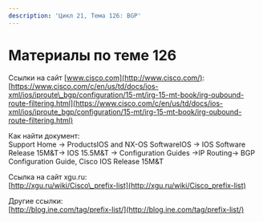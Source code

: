 ```yaml
---
description: 'Цикл 21, Тема 126: BGP'
---
```


# Материалы по теме 126

Ссылки на сайт [www.cisco.com](http://www.cisco.com/):  
[https://www.cisco.com/c/en/us/td/docs/ios-xml/ios/iproute\_bgp/configuration/15-mt/irg-15-mt-book/irg-oubound-route-filtering.html](https://www.cisco.com/c/en/us/td/docs/ios-xml/ios/iproute_bgp/configuration/15-mt/irg-15-mt-book/irg-oubound-route-filtering.html)

Как найти документ:  
Support Home → ProductsIOS and NX-OS SoftwareIOS → IOS Software Release 15M&T→ IOS 15.5M&T → Configuration Guides →IP Routing→ BGP Configuration Guide, Cisco IOS Release 15M&T

Ссылка на сайт xgu.ru:  
[http://xgu.ru/wiki/Cisco\_prefix-list](http://xgu.ru/wiki/Cisco_prefix-list)

Другие ссылки:  
[http://blog.ine.com/tag/prefix-list/](http://blog.ine.com/tag/prefix-list/)


